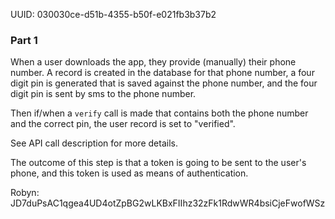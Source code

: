 UUID: 030030ce-d51b-4355-b50f-e021fb3b37b2

### Part 1

When a user downloads the app, they provide (manually) their phone number. A record is created in the database for that phone number, a four digit pin is generated that is saved against the phone number, and the four digit pin is sent by sms to the phone number. 

Then if/when a `verify` call is made that contains both the phone number and the correct pin, the user record is set to "verified".

See API call description for more details.   

The outcome of this step is that a token is going to be sent to the user's phone, and this token is used as means of authentication. 

Robyn: JD7duPsAC1qgea4UD4otZpBG2wLKBxFIIhz32zFk1RdwWR4bsiCjeFwofWSz





